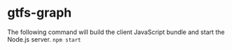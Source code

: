 # gtfs-graph

The following command will build the client JavaScript bundle and start the Node.js server.
`npm start`
